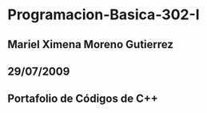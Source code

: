 # Programacion-Basica-302-I
## Mariel Ximena Moreno Gutierrez
## 29/07/2009
## Portafolio de Códigos de C++

